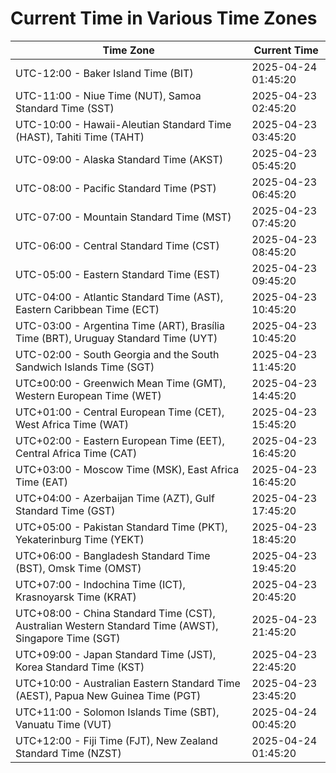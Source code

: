 # Current Time in Various Time Zones

| Time Zone | Current Time |
|-----------|--------------|
| UTC-12:00 - Baker Island Time (BIT) | 2025-04-24 01:45:20 |
| UTC-11:00 - Niue Time (NUT), Samoa Standard Time (SST) | 2025-04-23 02:45:20 |
| UTC-10:00 - Hawaii-Aleutian Standard Time (HAST), Tahiti Time (TAHT) | 2025-04-23 03:45:20 |
| UTC-09:00 - Alaska Standard Time (AKST) | 2025-04-23 05:45:20 |
| UTC-08:00 - Pacific Standard Time (PST) | 2025-04-23 06:45:20 |
| UTC-07:00 - Mountain Standard Time (MST) | 2025-04-23 07:45:20 |
| UTC-06:00 - Central Standard Time (CST) | 2025-04-23 08:45:20 |
| UTC-05:00 - Eastern Standard Time (EST) | 2025-04-23 09:45:20 |
| UTC-04:00 - Atlantic Standard Time (AST), Eastern Caribbean Time (ECT) | 2025-04-23 10:45:20 |
| UTC-03:00 - Argentina Time (ART), Brasília Time (BRT), Uruguay Standard Time (UYT) | 2025-04-23 10:45:20 |
| UTC-02:00 - South Georgia and the South Sandwich Islands Time (SGT) | 2025-04-23 11:45:20 |
| UTC±00:00 - Greenwich Mean Time (GMT), Western European Time (WET) | 2025-04-23 14:45:20 |
| UTC+01:00 - Central European Time (CET), West Africa Time (WAT) | 2025-04-23 15:45:20 |
| UTC+02:00 - Eastern European Time (EET), Central Africa Time (CAT) | 2025-04-23 16:45:20 |
| UTC+03:00 - Moscow Time (MSK), East Africa Time (EAT) | 2025-04-23 16:45:20 |
| UTC+04:00 - Azerbaijan Time (AZT), Gulf Standard Time (GST) | 2025-04-23 17:45:20 |
| UTC+05:00 - Pakistan Standard Time (PKT), Yekaterinburg Time (YEKT) | 2025-04-23 18:45:20 |
| UTC+06:00 - Bangladesh Standard Time (BST), Omsk Time (OMST) | 2025-04-23 19:45:20 |
| UTC+07:00 - Indochina Time (ICT), Krasnoyarsk Time (KRAT) | 2025-04-23 20:45:20 |
| UTC+08:00 - China Standard Time (CST), Australian Western Standard Time (AWST), Singapore Time (SGT) | 2025-04-23 21:45:20 |
| UTC+09:00 - Japan Standard Time (JST), Korea Standard Time (KST) | 2025-04-23 22:45:20 |
| UTC+10:00 - Australian Eastern Standard Time (AEST), Papua New Guinea Time (PGT) | 2025-04-23 23:45:20 |
| UTC+11:00 - Solomon Islands Time (SBT), Vanuatu Time (VUT) | 2025-04-24 00:45:20 |
| UTC+12:00 - Fiji Time (FJT), New Zealand Standard Time (NZST) | 2025-04-24 01:45:20 |
